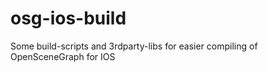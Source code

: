 osg-ios-build
=============

Some build-scripts and 3rdparty-libs for easier compiling of OpenSceneGraph for IOS
